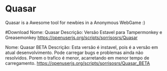 Quasar
======

Quasar is a Awesome tool for newbies in a Anonymous WebGame :)

#Download
Nome: Quasar
Descrição: Versão Estavel para Tampermonkey e Greasemonkey
https://openuserjs.org/scripts/sorrisosrs/Quasar

Nome: Quasar BETA
Descrição: Esta versão é instavel, pois é a versão em atual desenvolvimento. 
Pode carregar bugs e problemas ainda não resolvidos. Porem o trafico é menor, acarretando em menor tempo de carregamento.
https://openuserjs.org/scripts/sorrisosrs/Quasar_BETA
